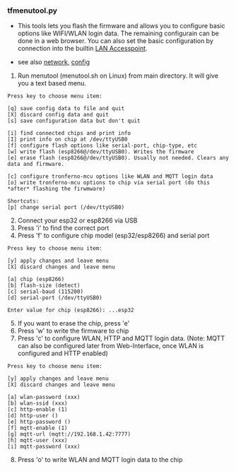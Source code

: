 ### tfmenutool.py

  * This tools lets you flash the firmware and allows you to configure basic options like
    WIFI/WLAN login data. The remaining configurain can be done in a
    web browser. You can also set the basic configuration by connection into the builtin [LAN Accesspoint](network.md).

  * see also [network](network.md), [config](mcu_config.md)

  1. Run menutool (menutool.sh on Linux) from main directory.
  It will give you a text based menu.

  ```
Press key to choose menu item:

 [q] save config data to file and quit
 [X] discard config data and quit
 [s] save configuration data but don't quit

 [i] find connected chips and print info
 [I] print info on chip at /dev/ttyUSB0
 [f] configure flash options like serial-port, chip-type, etc
 [w] write flash (esp8266@/dev/ttyUSB0). Writes the firmware
 [e] erase flash (esp8266@/dev/ttyUSB0). Usually not needed. Clears any data and firmware.

 [c] configure tronferno-mcu options like WLAN and MQTT login data
 [o] write tronferno-mcu options to chip via serial port (do this *after* flashing the firwmware)

Shortcuts:
 [p] change serial port (/dev/ttyUSB0)

  ```
  2. Connect your esp32 or esp8266 via USB
  3. Press 'i' to find the correct port
  4. Press 'f' to configure chip model (esp32/esp8266) and serial port
  ```
Press key to choose menu item:

 [y] apply changes and leave menu
 [X] discard changes and leave menu

 [a] chip (esp8266)
 [b] flash-size (detect)
 [c] serial-baud (115200)
 [d] serial-port (/dev/ttyUSB0)

Enter value for chip (esp8266): ...esp32

  ```
  5. If you want to erase the chip, press 'e'
  6. Press 'w' to write the firmware to chip
  7. Press 'c' to configure WLAN, HTTP and MQTT login data. (Note: MQTT can also be configured later from Web-Interface, once WLAN is configured and HTTP enabled)
  ```
Press key to choose menu item:

 [y] apply changes and leave menu
 [X] discard changes and leave menu

 [a] wlan-password (xxx)
 [b] wlan-ssid (xxx)
 [c] http-enable (1)
 [d] http-user ()
 [e] http-password ()
 [f] mqtt-enable (1)
 [g] mqtt-url (mqtt://192.168.1.42:7777)
 [h] mqtt-user (xxx)
 [i] mqtt-password (xxx)

  ```
  8. Press 'o' to write WLAN and MQTT login data to the chip
